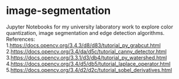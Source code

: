 # image-segmentation
Jupyter Notebooks for my university laboratory work to explore color quantization, image segmentation and edge detection algorithms.
References:
1.https://docs.opencv.org/3.4.3/d8/d83/tutorial_py_grabcut.html
2.https://docs.opencv.org/3.4/da/d5c/tutorial_canny_detector.html
3.https://docs.opencv.org/3.3.1/d3/db4/tutorial_py_watershed.html
4.https://docs.opencv.org/3.4/d5/db5/tutorial_laplace_operator.html
5.https://docs.opencv.org/3.4/d2/d2c/tutorial_sobel_derivatives.html
